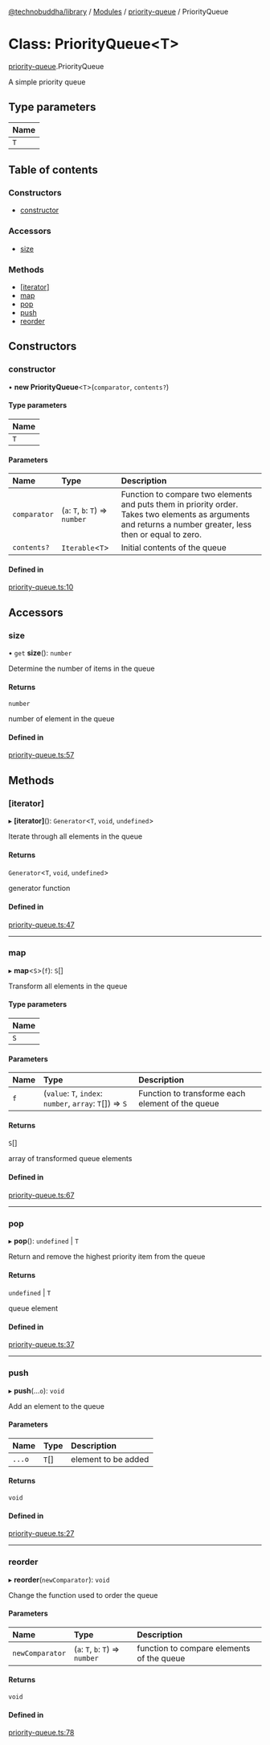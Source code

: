 [@technobuddha/library](../../README.md) / [Modules](../Modules.md) / [priority-queue](../modules/priority_queue.md) / PriorityQueue

# Class: PriorityQueue<T\>

[priority-queue](../modules/priority_queue.md).PriorityQueue

A simple priority queue

## Type parameters

| Name |
| :------ |
| `T` |

## Table of contents

### Constructors

- [constructor](priority_queue.PriorityQueue.md#constructor)

### Accessors

- [size](priority_queue.PriorityQueue.md#size)

### Methods

- [[iterator]](priority_queue.PriorityQueue.md#[iterator])
- [map](priority_queue.PriorityQueue.md#map)
- [pop](priority_queue.PriorityQueue.md#pop)
- [push](priority_queue.PriorityQueue.md#push)
- [reorder](priority_queue.PriorityQueue.md#reorder)

## Constructors

### constructor

• **new PriorityQueue**<`T`\>(`comparator`, `contents?`)

#### Type parameters

| Name |
| :------ |
| `T` |

#### Parameters

| Name | Type | Description |
| :------ | :------ | :------ |
| `comparator` | (`a`: `T`, `b`: `T`) => `number` | Function to compare two elements and puts them in priority order.  Takes two elements as arguments and returns a number greater, less then or equal to zero. |
| `contents?` | `Iterable`<`T`\> | Initial contents of the queue |

#### Defined in

[priority-queue.ts:10](../../src/priority-queue.ts#L10)

## Accessors

### size

• `get` **size**(): `number`

Determine the number of items in the queue

#### Returns

`number`

number of element in the queue

#### Defined in

[priority-queue.ts:57](../../src/priority-queue.ts#L57)

## Methods

### [iterator]

▸ **[iterator]**(): `Generator`<`T`, `void`, `undefined`\>

Iterate through all elements in the queue

#### Returns

`Generator`<`T`, `void`, `undefined`\>

generator function

#### Defined in

[priority-queue.ts:47](../../src/priority-queue.ts#L47)

___

### map

▸ **map**<`S`\>(`f`): `S`[]

Transform all elements in the queue

#### Type parameters

| Name |
| :------ |
| `S` |

#### Parameters

| Name | Type | Description |
| :------ | :------ | :------ |
| `f` | (`value`: `T`, `index`: `number`, `array`: `T`[]) => `S` | Function to transforme each element of the queue |

#### Returns

`S`[]

array of transformed queue elements

#### Defined in

[priority-queue.ts:67](../../src/priority-queue.ts#L67)

___

### pop

▸ **pop**(): `undefined` \| `T`

Return and remove the highest priority item from the queue

#### Returns

`undefined` \| `T`

queue element

#### Defined in

[priority-queue.ts:37](../../src/priority-queue.ts#L37)

___

### push

▸ **push**(...`o`): `void`

Add an element to the queue

#### Parameters

| Name | Type | Description |
| :------ | :------ | :------ |
| `...o` | `T`[] | element to be added |

#### Returns

`void`

#### Defined in

[priority-queue.ts:27](../../src/priority-queue.ts#L27)

___

### reorder

▸ **reorder**(`newComparator`): `void`

Change the function used to order the queue

#### Parameters

| Name | Type | Description |
| :------ | :------ | :------ |
| `newComparator` | (`a`: `T`, `b`: `T`) => `number` | function to compare elements of the queue |

#### Returns

`void`

#### Defined in

[priority-queue.ts:78](../../src/priority-queue.ts#L78)

